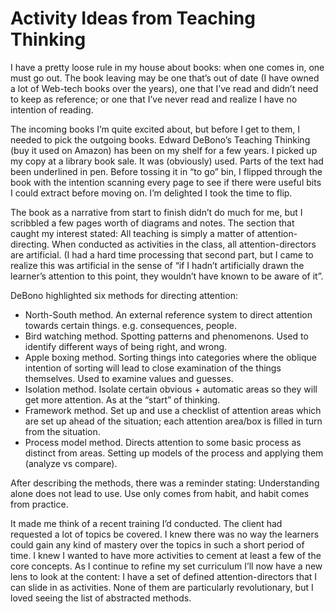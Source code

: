 # Activity Ideas from Teaching Thinking

I have a pretty loose rule in my house about books: when one comes in, one must go out. The book leaving may be one that’s out of date (I have owned a lot of Web-tech books over the years), one that I’ve read and didn’t need to keep as reference; or one that I’ve never read and realize I have no intention of reading.

The incoming books I’m quite excited about, but before I get to them, I needed to pick the outgoing books. Edward DeBono’s Teaching Thinking (buy it used on Amazon) has been on my shelf for a few years. I picked up my copy at a library book sale. It was (obviously) used. Parts of the text had been underlined in pen. Before tossing it in “to go” bin, I flipped through the book with the intention scanning every page to see if there were useful bits I could extract before moving on. I’m delighted I took the time to flip.

The book as a narrative from start to finish didn’t do much for me, but I scribbled a few pages worth of diagrams and notes. The section that caught my interest stated: All teaching is simply a matter of attention-directing. When conducted as activities in the class, all attention-directors are artificial. (I had a hard time processing that second part, but I came to realize this was artificial in the sense of “if I hadn’t artificially drawn the learner’s attention to this point, they wouldn’t have known to be aware of it”.

DeBono highlighted six methods for directing attention:

- North-South method. An external reference system to direct attention towards certain things. e.g. consequences, people.
- Bird watching method. Spotting patterns and phenomenons. Used to identify different ways of being right, and wrong.
- Apple boxing method. Sorting things into categories where the oblique intention of sorting will lead to close examination of the things themselves. Used to examine values and guesses.
- Isolation method. Isolate certain obvious + automatic areas so they will get more attention. As at the “start” of thinking.
- Framework method. Set up and use a checklist of attention areas which are set up ahead of the situation; each attention area/box is filled in turn from the situation.
- Process model method. Directs attention to some basic process as distinct from areas. Setting up models of the process and applying them (analyze vs compare).

After describing the methods, there was a reminder stating: Understanding alone does not lead to use. Use only comes from habit, and habit comes from practice.

It made me think of a recent training I’d conducted. The client had requested a lot of topics be covered. I knew there was no way the learners could gain any kind of mastery over the topics in such a short period of time. I knew I wanted to have more activities to cement at least a few of the core concepts. As I continue to refine my set curriculum I’ll now have a new lens to look at the content: I have a set of defined attention-directors that I can slide in as activities. None of them are particularly revolutionary, but I loved seeing the list of abstracted methods.
